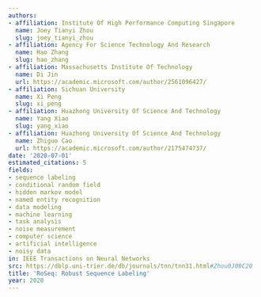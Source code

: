 ```yaml
---
authors:
- affiliation: Institute Of High Performance Computing Singapore
  name: Joey Tianyi Zhou
  slug: joey_tianyi_zhou
- affiliation: Agency For Science Technology And Research
  name: Hao Zhang
  slug: hao_zhang
- affiliation: Massachusetts Institute Of Technology
  name: Di Jin
  url: https://academic.microsoft.com/author/2561096427/
- affiliation: Sichuan University
  name: Xi Peng
  slug: xi_peng
- affiliation: Huazhong University Of Science And Technology
  name: Yang Xiao
  slug: yang_xiao
- affiliation: Huazhong University Of Science And Technology
  name: Zhiguo Cao
  url: https://academic.microsoft.com/author/2175474737/
date: '2020-07-01'
estimated_citations: 5
fields:
- sequence labeling
- conditional random field
- hidden markov model
- named entity recognition
- data modeling
- machine learning
- task analysis
- noise measurement
- computer science
- artificial intelligence
- noisy data
in: IEEE Transactions on Neural Networks
src: https://dblp.uni-trier.de/db/journals/tnn/tnn31.html#Zhou0J00C20
title: 'RoSeq: Robust Sequence Labeling'
year: 2020
---
```

